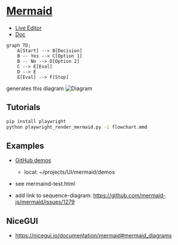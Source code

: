 
# [Mermaid](https://github.com/mermaid-js/mermaid)

- [Live Editor](https://mermaid.live/)
- [Doc](https://mermaid.js.org/intro/)

```mermaid
graph TD;
    A[Start] --> B[Decision]
    B -- Yes --> C[Option 1]
    B -- No --> D[Option 2]
    C --> E[Eval]
    D --> E
    E[Eval] --> F[Stop]
```
generates this diagram
![Diagram](./mermaid-diagram-1.png)

## Tutorials

```bash
pip install playwright
python playwright_render_mermaid.py -i flowchart.mmd 

```


## Examples

- [GitHub demos](https://github.com/mermaid-js/mermaid/tree/develop/demos)
    - local: ~/projects/UI/mermaid/demos
- see mermaind-test.html

- add link to sequence-diagram: https://github.com/mermaid-js/mermaid/issues/1279



## NiceGUI

- https://nicegui.io/documentation/mermaid#mermaid_diagrams


